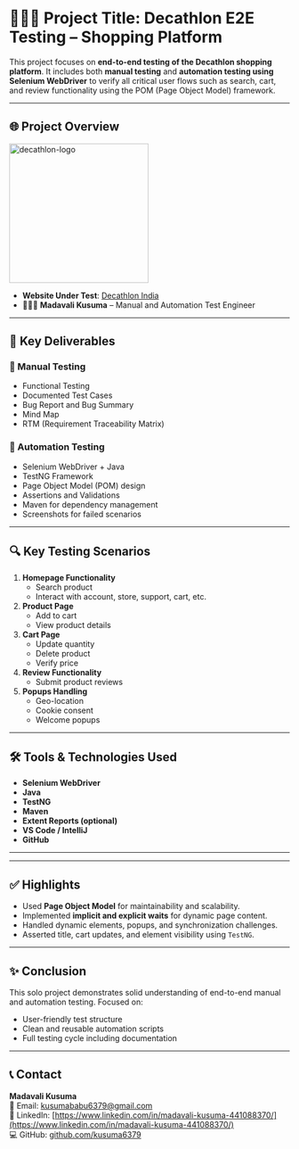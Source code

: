 # 👩🏻‍💻 Project Title: Decathlon E2E Testing – Shopping Platform

This project focuses on **end-to-end testing of the Decathlon shopping platform**. It includes both **manual testing** and **automation testing using Selenium WebDriver** to verify all critical user flows such as search, cart, and review functionality using the POM (Page Object Model) framework.

---

## 🌐 Project Overview

<img width="250" alt="decathlon-logo" src="https://www.decathlon.in/_next/image?url=https%3A%2F%2Fwww.decathlon.in%2F_logo.jpg&w=384&q=75" />

- **Website Under Test**: [Decathlon India](https://www.decathlon.in)
- 👩🏻‍💻 **Madavali Kusuma** – Manual and Automation Test Engineer

---

## 📑 Key Deliverables

### 🧪 Manual Testing
- Functional Testing
- Documented Test Cases
- Bug Report and Bug Summary
- Mind Map
- RTM (Requirement Traceability Matrix)

### 🤖 Automation Testing
- Selenium WebDriver + Java
- TestNG Framework
- Page Object Model (POM) design
- Assertions and Validations
- Maven for dependency management
- Screenshots for failed scenarios

---

## 🔍 Key Testing Scenarios

1. **Homepage Functionality**
   - Search product
   - Interact with account, store, support, cart, etc.
2. **Product Page**
   - Add to cart
   - View product details
3. **Cart Page**
   - Update quantity
   - Delete product
   - Verify price
4. **Review Functionality**
   - Submit product reviews
5. **Popups Handling**
   - Geo-location
   - Cookie consent
   - Welcome popups

---

## 🛠️ Tools & Technologies Used

- **Selenium WebDriver**
- **Java**
- **TestNG**
- **Maven**
- **Extent Reports (optional)**
- **VS Code / IntelliJ**
- **GitHub**

---


---

## ✅ Highlights

- Used **Page Object Model** for maintainability and scalability.
- Implemented **implicit and explicit waits** for dynamic page content.
- Handled dynamic elements, popups, and synchronization challenges.
- Asserted title, cart updates, and element visibility using `TestNG`.

---

## ✨ Conclusion

This solo project demonstrates solid understanding of end-to-end manual and automation testing. Focused on:
- User-friendly test structure
- Clean and reusable automation scripts
- Full testing cycle including documentation

---

## 📞 Contact

**Madavali Kusuma**  
📧 Email: kusumababu6379@gmail.com  
🔗 LinkedIn: [https://www.linkedin.com/in/madavali-kusuma-441088370/](https://www.linkedin.com/in/madavali-kusuma-441088370/)  
💻 GitHub: [github.com/kusuma6379](https://github.com/kusuma6379)


